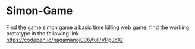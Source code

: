 # Simon-Game
Find the game simon game a basic time killing web game.
find the working prototype in the following link 
https://codepen.io/nagamanoj006/full/VPgJdX/
